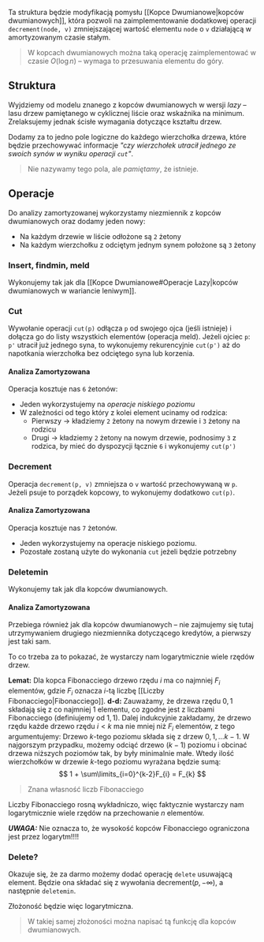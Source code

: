 Ta struktura będzie modyfikacją pomysłu [[Kopce Dwumianowe|kopców dwumianowych]], która pozwoli na zaimplementowanie dodatkowej operacji `decrement(node, v)` zmniejszającej wartość elementu `node` o `v` działającą w amortyzowanym czasie stałym.

> W kopcach dwumianowych można taką operację zaimplementować w czasie $O(\log n)$ – wymaga to przesuwania elementu do góry.

## Struktura

Wyjdziemy od modelu znanego z kopców dwumianowych w wersji *lazy* – lasu drzew pamiętanego w cyklicznej liście oraz wskaźnika na minimum.
Zrelaksujemy jednak ścisłe wymagania dotyczące kształtu drzew.

Dodamy za to jedno pole logiczne do każdego wierzchołka drzewa, które będzie przechowywać informacje *"czy wierzchołek utracił jednego ze swoich synów w wyniku operacji `cut`"*.

> Nie nazywamy tego pola, ale *pamiętamy*, że istnieje.

## Operacje

Do analizy zamortyzowanej wykorzystamy niezmiennik z kopców dwumianowych oraz dodamy jeden nowy:

- Na każdym drzewie w liście odłożone są `2`  żetony
- Na każdym wierzchołku z odciętym jednym synem położone są `3` żetony

### Insert, findmin, meld

Wykonujemy tak jak dla [[Kopce Dwumianowe#Operacje Lazy|kopców dwumianowych w wariancie leniwym]].

### Cut

 Wywołanie operacji `cut(p)` odłącza `p` od swojego ojca (jeśli istnieje) i dołącza go do listy wszystkich elementów (operacja meld). Jeżeli ojciec `p`: `p'` utracił już jednego syna, to wykonujemy rekurencyjnie `cut(p')` aż do napotkania wierzchołka bez odciętego syna lub korzenia.

#### Analiza Zamortyzowana

Operacja kosztuje nas `6` żetonów:

- Jeden wykorzystujemy na *operacje niskiego poziomu*
- W zależności od tego który z kolei element ucinamy od rodzica:
	- Pierwszy -> kładziemy `2` żetony na nowym drzewie i `3` żetony na rodzicu
	- Drugi -> kładziemy `2` żetony na nowym drzewie, podnosimy `3` z rodzica, by mieć do dyspozycji łącznie `6` i wykonujemy `cut(p')`

### Decrement

Operacja `decrement(p, v)` zmniejsza o `v` wartość przechowywaną w `p`. Jeżeli psuje to porządek kopcowy, to wykonujemy dodatkowo `cut(p)`.

#### Analiza Zamortyzowana

Operacja kosztuje nas `7` żetonów.

- Jeden wykorzystujemy na operacje niskiego poziomu.
- Pozostałe zostaną użyte do wykonania `cut` jeżeli będzie potrzebny

### Deletemin

Wykonujemy tak jak dla kopców dwumianowych.

#### Analiza Zamortyzowana

Przebiega również jak dla kopców dwumianowych – nie zajmujemy się tutaj utrzymywaniem drugiego niezmiennika dotyczącego kredytów, a pierwszy jest taki sam.

To co trzeba za to pokazać, że wystarczy nam logarytmicznie wiele rzędów drzew.

**Lemat:**
Dla kopca Fibonacciego drzewo rzędu $i$ ma co najmniej $F_{i}$ elementów, gdzie $F_{i}$ oznacza $i$-tą liczbę [[Liczby Fibonacciego|Fibonacciego]].
**d-d:**
Zauważamy, że drzewa rzędu $0,1$ składają się z co najmniej $1$ elementu, co zgodne jest z liczbami Fibonacciego (definiujemy od $1,1$).
Dalej indukcyjnie zakładamy, że drzewo rzędu każde drzewo rzędu $i < k$ ma nie mniej niż $F_{i}$ elementów, z tego argumentujemy:
Drzewo $k$-tego poziomu składa się z drzew $0,1,\dots k-1$. W najgorszym przypadku, możemy odciąć drzewo $(k-1)$ poziomu i obcinać drzewa niższych poziomów tak, by były minimalnie małe. Wtedy ilość wierzchołków w drzewie $k$-tego poziomu wyrażana będzie sumą:
$$
1 + \sum\limits_{i=0}^{k-2}F_{i} = F_{k}
$$
> Znana własność liczb Fibonacciego

Liczby Fibonacciego rosną wykładniczo, więc faktycznie wystarczy nam logarytmicznie wiele rzędów na przechowanie $n$ elementów.

***UWAGA:***
Nie oznacza to, że wysokość kopców Fibonacciego ograniczona jest przez logarytm!!!!

### Delete?

Okazuje się, że za darmo możemy dodać operację `delete` usuwającą element.
Będzie ona składać się z wywołania $\text{decrement}(p, -\infty)$, a następnie `deletemin`.

Złożoność będzie więc logarytmiczna.

> W takiej samej złożoności można napisać tą funkcję dla kopców dwumianowych.

